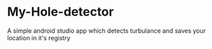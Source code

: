 # My-Hole-detector
A simple android studio app which detects turbulance and saves your location in it's registry

